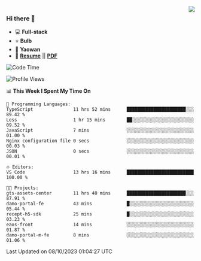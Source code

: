 <img align="right" src="https://github-readme-stats.vercel.app/api?username=LolipopJ&show_icons=true&count_private=true&hide_title=true&include_all_commits=true&theme=vue">

### Hi there 👋

- :computer: **Full-stack**
- :star: **Bulb**
- :pill: **Yaowan**
- :milky_way: [**Resume**](https://lolipopj.github.io/resume/) || [**PDF**](https://cdn.jsdelivr.net/gh/lolipopj/resume/export/resume-en.pdf)

<!--START_SECTION:waka-->
![Code Time](http://img.shields.io/badge/Code%20Time-1%2C755%20hrs%2056%20mins-blue)

![Profile Views](http://img.shields.io/badge/Profile%20Views-19-blue)

📊 **This Week I Spent My Time On** 

```text
💬 Programming Languages: 
TypeScript               11 hrs 52 mins      ██████████████████████░░░   89.42 % 
Less                     1 hr 15 mins        ██░░░░░░░░░░░░░░░░░░░░░░░   09.52 % 
JavaScript               7 mins              ░░░░░░░░░░░░░░░░░░░░░░░░░   01.00 % 
Nginx configuration file 0 secs              ░░░░░░░░░░░░░░░░░░░░░░░░░   00.03 % 
JSON                     0 secs              ░░░░░░░░░░░░░░░░░░░░░░░░░   00.01 % 

🔥 Editors: 
VS Code                  13 hrs 16 mins      █████████████████████████   100.00 % 

🐱‍💻 Projects: 
gts-assets-center        11 hrs 40 mins      ██████████████████████░░░   87.91 % 
damo-portal-fe           43 mins             █░░░░░░░░░░░░░░░░░░░░░░░░   05.44 % 
recept-h5-sdk            25 mins             █░░░░░░░░░░░░░░░░░░░░░░░░   03.23 % 
eaos-front               14 mins             ░░░░░░░░░░░░░░░░░░░░░░░░░   01.87 % 
damo-portal-m-fe         8 mins              ░░░░░░░░░░░░░░░░░░░░░░░░░   01.06 % 
```


 Last Updated on 08/10/2023 01:04:27 UTC
<!--END_SECTION:waka-->
